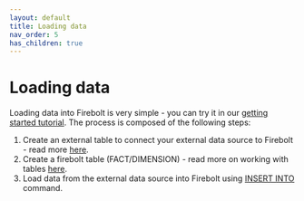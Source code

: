 ```yaml
---
layout: default
title: Loading data
nav_order: 5
has_children: true
---
```


# Loading data

Loading data into Firebolt is very simple - you can try it in our [getting started tutorial](../getting-started.html). The process is composed of the following steps:

1. Create an external table to connect your external data source to Firebolt - read more [here](./loading-data/working-with-external-tables.html).
2. Create a firebolt table \(FACT/DIMENSION\) - read more on working with tables [here](../concepts/working-with-tables.html).
3. Load data from the external data source into Firebolt using [INSERT INTO](../sql-reference/commands/dml-commands.md#insert-into) command.
